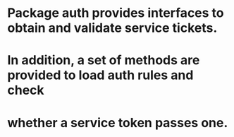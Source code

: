 #	Package auth provides interfaces to obtain and validate service tickets.
#	In addition, a set of methods are provided to load auth rules and check
#		whether a service token passes one.